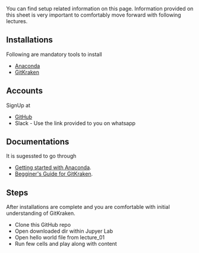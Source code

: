 You can find setup related information on this page. Information provided on this sheet is very important to comfortably move forward with following lectures. 

## Installations

Following are mandatory tools to install

- [Anaconda](https://www.anaconda.com/distribution/#download-section) 
- [GitKraken](https://www.gitkraken.com/download)

## Accounts
SignUp at 
- [GitHub](https://github.com/)
- Slack - Use the link provided to you on whatsapp

## Documentations

It is sugessted to go through 
- [Getting started with Anaconda](https://docs.anaconda.com/anaconda/user-guide/getting-started/).
- [Begginer's Guide for GitKraken](https://support.gitkraken.com/start-here/guide/).


## Steps

After installations are complete and you are comfortable with initial understanding of GitKraken.

- Clone this GitHub repo
- Open downloaded dir within Jupyer Lab
- Open hello world file from lecture_01
- Run few cells and play along with content







